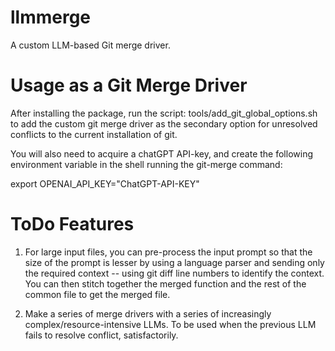 # llmmerge

A custom LLM-based Git merge driver.


# Usage as a Git Merge Driver

After installing the package, run the script: tools/add_git_global_options.sh to add the custom git merge driver as the secondary option for unresolved conflicts to the current installation of git.

You will also need to acquire a chatGPT API-key, and create the following environment variable in the shell running the git-merge command:

   export OPENAI_API_KEY="ChatGPT-API-KEY"

# ToDo Features

1. For large input files, you can pre-process the input prompt so that the size of the prompt is lesser by using a language parser and sending only the required context -- using git diff line numbers to identify the context. You can then stitch together the merged function and the rest of the common file to get the merged file.

2. Make a series of merge drivers with a series of increasingly complex/resource-intensive LLMs. To be used when the previous LLM fails to resolve conflict, satisfactorily.